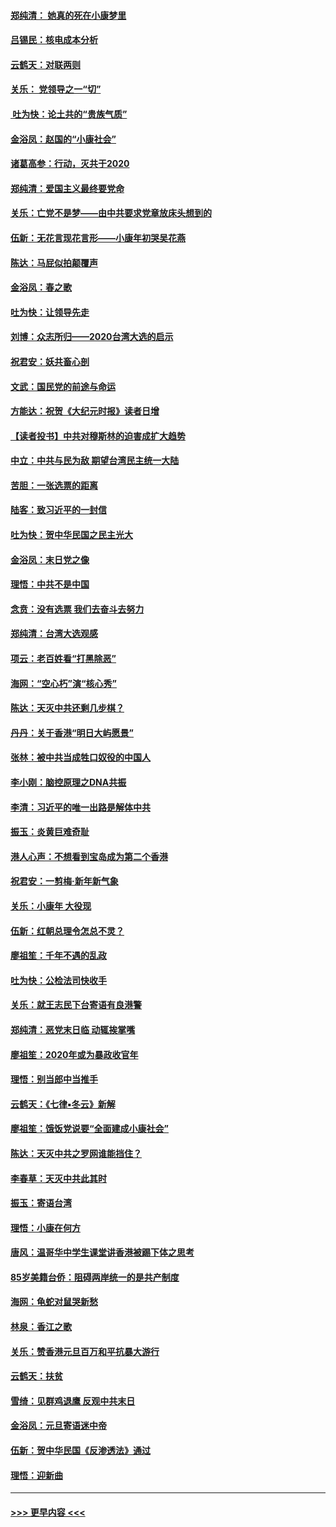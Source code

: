 #### [郑纯清： 她真的死在小康梦里](../pages/nsc993/n11806623.md?t=01201544) 
#### [吕锡民：核电成本分析](../pages/nsc993/n11806284.md?t=01201544) 
#### [云鹤天：对联两则](../pages/nsc993/n11805957.md?t=01201544) 
#### [关乐： 党领导之一“切”](../pages/nsc993/n11804505.md?t=01201544) 
#### [ 吐为快：论土共的“贵族气质”](../pages/nsc993/n11804490.md?t=01201544) 
#### [金浴凤：赵国的“小康社会”](../pages/nsc993/n11804452.md?t=01201544) 
#### [诸葛高参：行动，灭共于2020](../pages/nsc993/n11804120.md?t=01201544) 
#### [郑纯清：爱国主义最终要党命](../pages/nsc993/n11802197.md?t=01201544) 
#### [关乐：亡党不是梦——由中共要求党章放床头想到的](../pages/nsc993/n11802156.md?t=01201544) 
#### [伍新：无花言现花言形——小康年初哭吴花燕](../pages/nsc993/n11800044.md?t=01201544) 
#### [陈达：马屁似拍颠覆声](../pages/nsc993/n11800010.md?t=01201544) 
#### [金浴凤：春之歌](../pages/nsc993/n11797687.md?t=01201544) 
#### [吐为快：让领导先走](../pages/nsc993/n11797512.md?t=01201544) 
#### [刘博：众志所归——2020台湾大选的启示](../pages/nsc993/n11796878.md?t=01201544) 
#### [祝君安：妖共畜心剖](../pages/nsc993/n11794273.md?t=01201544) 
#### [文武：国民党的前途与命运](../pages/nsc993/n11794198.md?t=01201544) 
#### [方能达：祝贺《大纪元时报》读者日增](../pages/nsc993/n11793807.md?t=01201544) 
#### [【读者投书】中共对穆斯林的迫害成扩大趋势](../pages/nsc993/n11791371.md?t=01201544) 
#### [中立：中共与民为敌 期望台湾民主统一大陆](../pages/nsc993/n11790392.md?t=01201544) 
#### [苦胆：一张选票的距离](../pages/nsc993/n11788914.md?t=01201544) 
#### [陆客：致习近平的一封信](../pages/nsc993/n11788867.md?t=01201544) 
#### [吐为快：贺中华民国之民主光大](../pages/nsc993/n11788618.md?t=01201544) 
#### [金浴凤：末日党之像](../pages/nsc993/n11787475.md?t=01201544) 
#### [理悟：中共不是中国](../pages/nsc993/n11787463.md?t=01201544) 
#### [念贲：没有选票  我们去奋斗去努力](../pages/nsc993/n11787398.md?t=01201544) 
#### [郑纯清：台湾大选观感](../pages/nsc993/n11786210.md?t=01201544) 
#### [项云：老百姓看“打黑除恶”](../pages/nsc993/n11785398.md?t=01201544) 
#### [海网：“空心朽”演“核心秀”](../pages/nsc993/n11783874.md?t=01201544) 
#### [陈达：天灭中共还剩几步棋？](../pages/nsc993/n11783719.md?t=01201544) 
#### [丹丹：关于香港“明日大屿愿景”](../pages/nsc993/n11783273.md?t=01201544) 
#### [张林：被中共当成牲口奴役的中国人](../pages/nsc993/n11782397.md?t=01201544) 
#### [李小刚：脑控原理之DNA共振](../pages/nsc993/n11780962.md?t=01201544) 
#### [李清：习近平的唯一出路是解体中共](../pages/nsc993/n11780866.md?t=01201544) 
#### [振玉：炎黄巨难奇耻](../pages/nsc993/n11779632.md?t=01201544) 
#### [港人心声：不想看到宝岛成为第二个香港](../pages/nsc993/n11778817.md?t=01201544) 
#### [祝君安：一剪梅‧新年新气象](../pages/nsc993/n11776340.md?t=01201544) 
#### [关乐：小康年 大役现](../pages/nsc993/n11774213.md?t=01201544) 
#### [伍新：红朝总理令怎总不灵？](../pages/nsc993/n11770813.md?t=01201544) 
#### [廖祖笙：千年不遇的乱政](../pages/nsc993/n11770373.md?t=01201544) 
#### [吐为快：公检法司快收手](../pages/nsc993/n11770359.md?t=01201544) 
#### [关乐：就王志民下台寄语有良港警](../pages/nsc993/n11769903.md?t=01201544) 
#### [郑纯清：恶党末日临 动辄挨掌嘴](../pages/nsc993/n11769356.md?t=01201544) 
#### [廖祖笙：2020年或为暴政收官年](../pages/nsc993/n11768216.md?t=01201544) 
#### [理悟：别当郎中当推手](../pages/nsc993/n11768243.md?t=01201544) 
#### [云鹤天：《七律▪冬云》新解](../pages/nsc993/n11768204.md?t=01201544) 
#### [廖祖笙：饿饭党说要“全面建成小康社会”](../pages/nsc993/n11767482.md?t=01201544) 
#### [陈达：天灭中共之罗网谁能挡住？](../pages/nsc993/n11767465.md?t=01201544) 
#### [李春草：天灭中共此其时](../pages/nsc993/n11767452.md?t=01201544) 
#### [振玉：寄语台湾](../pages/nsc993/n11767432.md?t=01201544) 
#### [理悟：小康在何方](../pages/nsc993/n11767394.md?t=01201544) 
#### [唐风：温哥华中学生课堂讲香港被踢下体之思考](../pages/nsc993/n11766848.md?t=01201544) 
#### [85岁美籍台侨：阻碍两岸统一的是共产制度](../pages/nsc993/n11765043.md?t=01201544) 
#### [海网：龟蛇对鼠哭新愁](../pages/nsc993/n11764895.md?t=01201544) 
#### [林泉：香江之歌](../pages/nsc993/n11764415.md?t=01201544) 
#### [关乐：赞香港元旦百万和平抗暴大游行](../pages/nsc993/n11764382.md?t=01201544) 
#### [云鹤天：扶贫](../pages/nsc993/n11764245.md?t=01201544) 
#### [雪绮：见群鸡退鹰  反观中共末日](../pages/nsc993/n11762112.md?t=01201544) 
#### [金浴凤：元旦寄语迷中帝](../pages/nsc993/n11761788.md?t=01201544) 
#### [伍新：贺中华民国《反渗透法》通过](../pages/nsc993/n11761994.md?t=01201544) 
#### [理悟：迎新曲](../pages/nsc993/n11761152.md?t=01201544) 

----
#### [ >>> 更早内容 <<< ](../indexes/nsc993-earlier.md)
